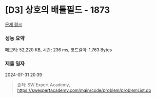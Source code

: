 # [D3] 상호의 배틀필드 - 1873 

[문제 링크](https://swexpertacademy.com/main/code/problem/problemDetail.do?contestProbId=AV5LyE7KD2ADFAXc) 

### 성능 요약

메모리: 52,220 KB, 시간: 236 ms, 코드길이: 1,763 Bytes

### 제출 일자

2024-07-31 20:39



> 출처: SW Expert Academy, https://swexpertacademy.com/main/code/problem/problemList.do